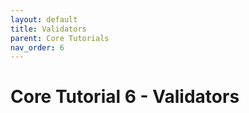 ```yaml
---
layout: default
title: Validators
parent: Core Tutorials
nav_order: 6
---
```


# Core Tutorial 6 - Validators
